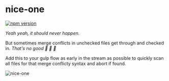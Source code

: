 # nice-one
[![npm version](https://badge.fury.io/js/nice-one.svg)](https://badge.fury.io/js/nice-one)

*Yeah yeah, it should never happen.*

But sometimes merge conflicts in unchecked files get through and checked in. *That's no good 😬 😬 😬* 

Add this to your gulp flow as early in the stream as possible to quickly scan all files for that merge conflicty syntax and abort if found.

![nice-one](http://i.giphy.com/QjMoBm9ElVADS.gif)
